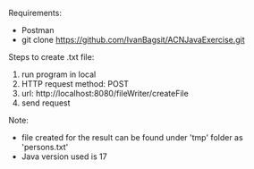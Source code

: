 Requirements:
- Postman
- git clone https://github.com/IvanBagsit/ACNJavaExercise.git

Steps to create .txt file:
1. run program in local
2. HTTP request method: POST
3. url: http://localhost:8080/fileWriter/createFile
4. send request

Note: 
- file created for the result can be found under 'tmp' folder as 'persons.txt'
- Java version used is 17